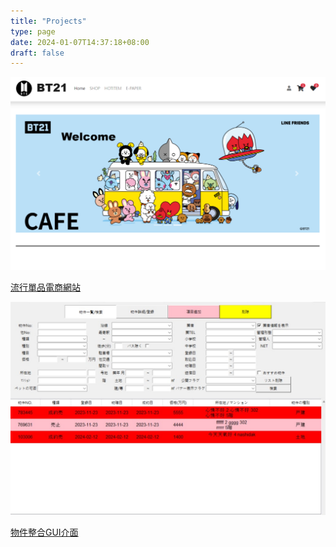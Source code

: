 ```yaml
---
title: "Projects"
type: page
date: 2024-01-07T14:37:18+08:00
draft: false
---
```

![](images/BT21.png)

[流行單品電商網站](./bt21/) 

![](images/tool.jpg)

[物件整合GUI介面](./tool/)  
